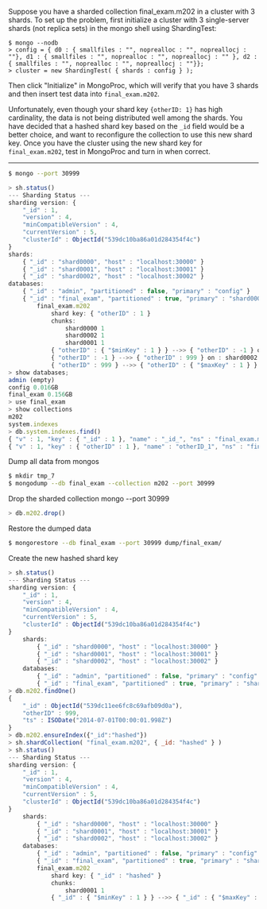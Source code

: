 Suppose you have a sharded collection final_exam.m202 in a cluster with 3 shards. To set up the problem, first initialize a cluster with 3 single-server shards (not replica sets) in the mongo shell using ShardingTest:

```
$ mongo --nodb
> config = { d0 : { smallfiles : "", noprealloc : "", nopreallocj : ""}, d1 : { smallfiles : "", noprealloc : "", nopreallocj : "" }, d2 : { smallfiles : "", noprealloc : "", nopreallocj : ""}};
> cluster = new ShardingTest( { shards : config } );
```

Then click "Initialize" in MongoProc, which will verify that you have 3 shards and then insert test data into `final_exam.m202`.

Unfortunately, even though your shard key `{otherID: 1}` has high cardinality, the data is not being distributed well among the shards. You have decided that a hashed shard key based on the `_id` field would be a better choice, and want to reconfigure the collection to use this new shard key. Once you have the cluster using the new shard key for `final_exam.m202`, test in MongoProc and turn in when correct.

----

```bash
$ mongo --port 30999
```
```javascript
> sh.status()
--- Sharding Status ---
sharding version: {
    "_id" : 1,
    "version" : 4,
    "minCompatibleVersion" : 4,
    "currentVersion" : 5,
    "clusterId" : ObjectId("539dc10ba86a01d284354f4c")
}
shards:
    { "_id" : "shard0000", "host" : "localhost:30000" }
    { "_id" : "shard0001", "host" : "localhost:30001" }
    { "_id" : "shard0002", "host" : "localhost:30002" }
databases:
    { "_id" : "admin", "partitioned" : false, "primary" : "config" }
    { "_id" : "final_exam", "partitioned" : true, "primary" : "shard0001" }
        final_exam.m202
            shard key: { "otherID" : 1 }
            chunks:
                shard0000 1
                shard0002 1
                shard0001 1
            { "otherID" : { "$minKey" : 1 } } -->> { "otherID" : -1 } on : shard0000 Timestamp(2, 0)
            { "otherID" : -1 } -->> { "otherID" : 999 } on : shard0002 Timestamp(3, 0)
            { "otherID" : 999 } -->> { "otherID" : { "$maxKey" : 1 } } on : shard0001 Timestamp(3, 1)
> show databases;
admin (empty)
config 0.016GB
final_exam 0.156GB
> use final_exam
> show collections
m202
system.indexes
> db.system.indexes.find()
{ "v" : 1, "key" : { "_id" : 1 }, "name" : "_id_", "ns" : "final_exam.m202" }
{ "v" : 1, "key" : { "otherID" : 1 }, "name" : "otherID_1", "ns" : "final_exam.m202" }
```

Dump all data from mongos
```bash
$ mkdir tmp_7
$ mongodump --db final_exam --collection m202 --port 30999
```

Drop the sharded collection mongo --port 30999
```javascript
> db.m202.drop()
```

Restore the dumped data
```bash
$ mongorestore --db final_exam --port 30999 dump/final_exam/
```

Create the new hashed shard key
```javascript
> sh.status()
--- Sharding Status ---
sharding version: {
    "_id" : 1,
    "version" : 4,
    "minCompatibleVersion" : 4,
    "currentVersion" : 5,
    "clusterId" : ObjectId("539dc10ba86a01d284354f4c")
}
    shards:
        { "_id" : "shard0000", "host" : "localhost:30000" }
        { "_id" : "shard0001", "host" : "localhost:30001" }
        { "_id" : "shard0002", "host" : "localhost:30002" }
    databases:
        { "_id" : "admin", "partitioned" : false, "primary" : "config" }
        { "_id" : "final_exam", "partitioned" : true, "primary" : "shard0001" }
> db.m202.findOne()
{
    "_id" : ObjectId("539dc11ee6fc8c69afb09d0a"),
    "otherID" : 999,
    "ts" : ISODate("2014-07-01T00:00:01.998Z")
}
> db.m202.ensureIndex({"_id":"hashed"})
> sh.shardCollection( "final_exam.m202", { _id: "hashed" } )
> sh.status()
--- Sharding Status ---
sharding version: {
    "_id" : 1,
    "version" : 4,
    "minCompatibleVersion" : 4,
    "currentVersion" : 5,
    "clusterId" : ObjectId("539dc10ba86a01d284354f4c")
}
    shards:
        { "_id" : "shard0000", "host" : "localhost:30000" }
        { "_id" : "shard0001", "host" : "localhost:30001" }
        { "_id" : "shard0002", "host" : "localhost:30002" }
    databases:
        { "_id" : "admin", "partitioned" : false, "primary" : "config" }
        { "_id" : "final_exam", "partitioned" : true, "primary" : "shard0001" }
        final_exam.m202
            shard key: { "_id" : "hashed" }
            chunks:
                shard0001 1
            { "_id" : { "$minKey" : 1 } } -->> { "_id" : { "$maxKey" : 1 } } on : shard0001 Timestamp(1, 0)
```
